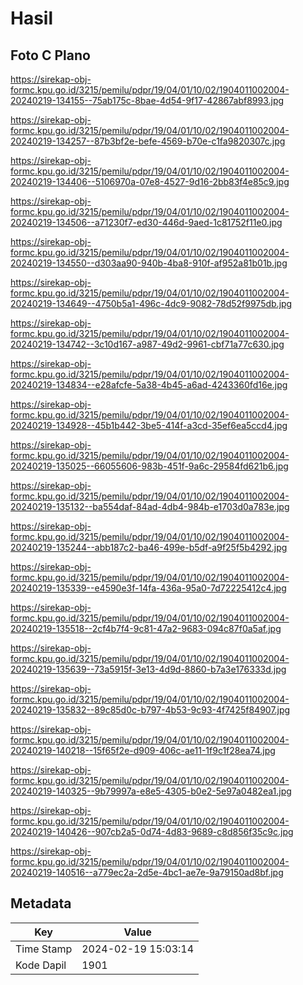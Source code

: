 # Hasil

## Foto C Plano

https://sirekap-obj-formc.kpu.go.id/3215/pemilu/pdpr/19/04/01/10/02/1904011002004-20240219-134155--75ab175c-8bae-4d54-9f17-42867abf8993.jpg

https://sirekap-obj-formc.kpu.go.id/3215/pemilu/pdpr/19/04/01/10/02/1904011002004-20240219-134257--87b3bf2e-befe-4569-b70e-c1fa9820307c.jpg

https://sirekap-obj-formc.kpu.go.id/3215/pemilu/pdpr/19/04/01/10/02/1904011002004-20240219-134406--5106970a-07e8-4527-9d16-2bb83f4e85c9.jpg

https://sirekap-obj-formc.kpu.go.id/3215/pemilu/pdpr/19/04/01/10/02/1904011002004-20240219-134506--a71230f7-ed30-446d-9aed-1c81752f11e0.jpg

https://sirekap-obj-formc.kpu.go.id/3215/pemilu/pdpr/19/04/01/10/02/1904011002004-20240219-134550--d303aa90-940b-4ba8-910f-af952a81b01b.jpg

https://sirekap-obj-formc.kpu.go.id/3215/pemilu/pdpr/19/04/01/10/02/1904011002004-20240219-134649--4750b5a1-496c-4dc9-9082-78d52f9975db.jpg

https://sirekap-obj-formc.kpu.go.id/3215/pemilu/pdpr/19/04/01/10/02/1904011002004-20240219-134742--3c10d167-a987-49d2-9961-cbf71a77c630.jpg

https://sirekap-obj-formc.kpu.go.id/3215/pemilu/pdpr/19/04/01/10/02/1904011002004-20240219-134834--e28afcfe-5a38-4b45-a6ad-4243360fd16e.jpg

https://sirekap-obj-formc.kpu.go.id/3215/pemilu/pdpr/19/04/01/10/02/1904011002004-20240219-134928--45b1b442-3be5-414f-a3cd-35ef6ea5ccd4.jpg

https://sirekap-obj-formc.kpu.go.id/3215/pemilu/pdpr/19/04/01/10/02/1904011002004-20240219-135025--66055606-983b-451f-9a6c-29584fd621b6.jpg

https://sirekap-obj-formc.kpu.go.id/3215/pemilu/pdpr/19/04/01/10/02/1904011002004-20240219-135132--ba554daf-84ad-4db4-984b-e1703d0a783e.jpg

https://sirekap-obj-formc.kpu.go.id/3215/pemilu/pdpr/19/04/01/10/02/1904011002004-20240219-135244--abb187c2-ba46-499e-b5df-a9f25f5b4292.jpg

https://sirekap-obj-formc.kpu.go.id/3215/pemilu/pdpr/19/04/01/10/02/1904011002004-20240219-135339--e4590e3f-14fa-436a-95a0-7d72225412c4.jpg

https://sirekap-obj-formc.kpu.go.id/3215/pemilu/pdpr/19/04/01/10/02/1904011002004-20240219-135518--2cf4b7f4-9c81-47a2-9683-094c87f0a5af.jpg

https://sirekap-obj-formc.kpu.go.id/3215/pemilu/pdpr/19/04/01/10/02/1904011002004-20240219-135639--73a5915f-3e13-4d9d-8860-b7a3e176333d.jpg

https://sirekap-obj-formc.kpu.go.id/3215/pemilu/pdpr/19/04/01/10/02/1904011002004-20240219-135832--89c85d0c-b797-4b53-9c93-4f7425f84907.jpg

https://sirekap-obj-formc.kpu.go.id/3215/pemilu/pdpr/19/04/01/10/02/1904011002004-20240219-140218--15f65f2e-d909-406c-ae11-1f9c1f28ea74.jpg

https://sirekap-obj-formc.kpu.go.id/3215/pemilu/pdpr/19/04/01/10/02/1904011002004-20240219-140325--9b79997a-e8e5-4305-b0e2-5e97a0482ea1.jpg

https://sirekap-obj-formc.kpu.go.id/3215/pemilu/pdpr/19/04/01/10/02/1904011002004-20240219-140426--907cb2a5-0d74-4d83-9689-c8d856f35c9c.jpg

https://sirekap-obj-formc.kpu.go.id/3215/pemilu/pdpr/19/04/01/10/02/1904011002004-20240219-140516--a779ec2a-2d5e-4bc1-ae7e-9a79150ad8bf.jpg


## Metadata

| Key        | Value               |
| ---------- | ------------------- |
| Time Stamp | 2024-02-19 15:03:14 |
| Kode Dapil | 1901                |



